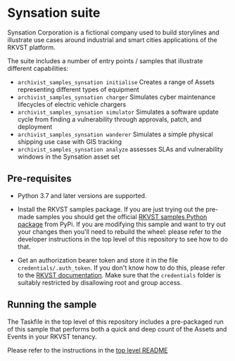 # Synsation suite

Synsation Corporation is a fictional company used to build storylines and illustrate use cases around industrial and smart cities applications of the RKVST platform.

The suite includes a number of entry points / samples that illustrate different capabilities:

* `archivist_samples_synsation initialise` Creates a range of Assets representing different types of equipment
* `archivist_samples_synsation charger` Simulates cyber maintenance lifecycles of electric vehicle chargers
* `archivist_samples_synsation simulator` Simulates a software update cycle from finding a vulnerability through approvals, patch, and deployment
* `archivist_samples_synsation wanderer` Simulates a simple physical shipping use case with GIS tracking
* `archivist_samples_synsation analyze` assesses SLAs and vulnerability windows in the Synsation asset set

## Pre-requisites

* Python 3.7 and later versions are supported.

* Install the RKVST samples package. If you are just trying out the pre-made samples you should get the official [RKVST samples Python package](https://pypi.org/project/jitsuin-archivist-samples/ "PyPi package page") from PyPi. If you are modifying this sample and want to try out your changes then you'll need to rebuild the wheel: please refer to the developer instructions in the top level of this repository to see how to do that.

* Get an authorization bearer token and store it in the file `credentials/.auth_token`. If you don't know how to do this, please refer to the [RKVST documentation](https://docs.rkvst.com/docs/rkvst-basics/getting-access-tokens-using-app-registrations/ "Getting an auth token"). Make sure that the `credentials` folder is suitably restricted by disallowing root and group access.


## Running the sample

The Taskfile in the top level of this repository includes a pre-packaged run of this sample that performs both a quick and deep count of the Assets and Events in your RKVST tenancy. 

Please refer to the instructions in the [top level README](https://github.com/jitsuin-inc/archivist-samples#synsation "synsation suite")

